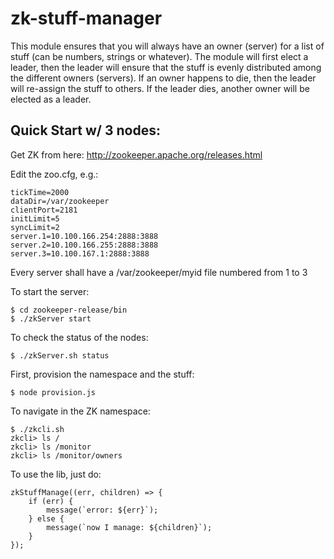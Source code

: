 # zk-stuff-manager

This module ensures that you will
always have an owner (server) for a list of stuff (can be numbers, strings
or whatever). The module will first
elect a leader, then the leader will ensure that the stuff is
evenly distributed among the different owners (servers). If an
owner happens to die, then the leader will re-assign the stuff
to others. If the leader dies, another owner will be elected
as a leader.

Quick Start w/ 3 nodes:
-----------------------

Get ZK from here: http://zookeeper.apache.org/releases.html

Edit the zoo.cfg, e.g.:

``` 
tickTime=2000
dataDir=/var/zookeeper
clientPort=2181
initLimit=5
syncLimit=2
server.1=10.100.166.254:2888:3888
server.2=10.100.166.255:2888:3888
server.3=10.100.167.1:2888:3888
```

Every server shall have a /var/zookeeper/myid file numbered from 1 to 3

To start the server:

```
$ cd zookeeper-release/bin
$ ./zkServer start
```

To check the status of the nodes:

```
$ ./zkServer.sh status
```

First, provision the namespace and the stuff:

```
$ node provision.js
```

To navigate in the ZK namespace:

```
$ ./zkcli.sh
zkcli> ls /
zkcli> ls /monitor
zkcli> ls /monitor/owners
```

To use the lib, just do:

``` 
zkStuffManage((err, children) => {
    if (err) {
        message(`error: ${err}`);
    } else {
        message(`now I manage: ${children}`);
    }
});
```
